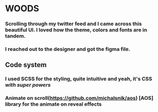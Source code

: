 # WOODS

### Scrolling through my twitter feed and I came across this beautiful UI. I loved how the theme, colors and fonts are in tandem.

### I reached out to the designer and got the figma file.

## Code system

### I used SCSS for the styling, quite intuitive and yeah, it's CSS *with super powers*
### Animate on scroll(https://github.com/michalsnik/aos) [AOS] library for the animate on reveal effects
